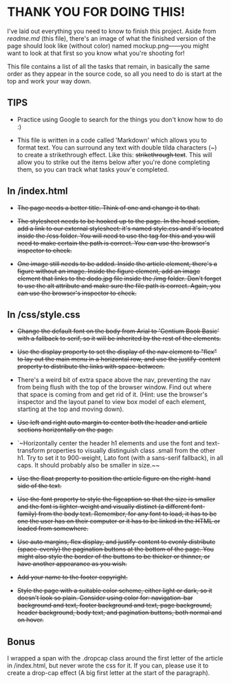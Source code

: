 # THANK YOU FOR DOING THIS!
I've laid out everything you need to know to finish this project. Aside from *readme.md* (this file), there's an image of what the finished version of the page should look like (without color) named mockup.png——you might want to look at that first so you know what you're shooting for!

This file contains a list of all the tasks that remain, in basically the same order as they appear in the source code, so all you need to do is start at the top and work your way down. 

## TIPS
+ Practice using Google to search for the things you don't know how to do :)
  
+ This file is written in a code called 'Markdown' which allows you to format text. You can surround any text with double tilda characters (~) to create a strikethrough effect. Like this: ~~strikethrough text~~. This will allow you to strike out the items below after you're done completing them, so you can track what tasks youv'e completed.

## In /index.html
+ ~~The page needs a better title. Think of one and change it to that.~~

+  ~~The stylesheet needs to be hooked up to the page. In the head section, add a link to our external stylesheet: it's named style.css and it's located inside the /css folder. You will need to use the <link> tag for this and you will need to make certain the path is correct. You can use the browser's inspector to check.~~ 

+ ~~One image still needs to be added. Inside the article element, there's a figure without an image. Inside the figure element, add an image element that links to the dodo.jpg file inside the /img folder. Don't forget to use the alt attribute and make sure the file path is correct. Again, you can use the browser's inspector to check.~~

## In /css/style.css
+ ~~Change the default font on the body from Arial to 'Gentium Book Basic' with a fallback to serif, so it will be inherited by the rest of the elements.~~

+ ~~Use the display property to set the display of the nav element to "flex" to lay out the main menu in a horizontal row, and use the justify-content property to distribute the links with space-between.~~

+ There's a weird bit of extra space above the nav, preventing the nav from being flush with the top of the browser window. Find out where that space is coming from and get rid of it. (Hint: use the browser's inspector and the layout panel to view box model of each element, starting at the top and moving down). 

+ ~~Use left and right auto margin to center both the header and article sections horizontally on the page.~~

+ `~Horizontally center the header h1 elements and use the font and text-transform properties to visually distinguish class .small from the other h1. Try to set it to 900-weight, Lato font (with a sans-serif fallback), in all caps. It should probably also be smaller in size.~~

+ ~~Use the float property to position the article figure on the right-hand side of the text.~~

+ ~~Use the font property to style the figcaption so that the size is smaller and the font is lighter-weight and visually distinct (a different font-family) from the body text. Remember, for any font to load, it has to be one the user has on their computer or it has to be linked in the HTML or loaded from somewhere.~~

+ ~~Use auto margins, flex display, and justify-content to evenly distribute (space-evenly) the pagination buttons at the bottom of the page. You might also style the border of the buttons to be thicker or thinner, or have another appearance as you wish.~~

+ ~~Add your name to the footer copyright.~~

+ ~~Style the page with a suitable color scheme, either light or dark, so it doesn't look so plain. Consider using color for: navigation-bar background and text, footer background and text, page background, header background, body text, and pagination buttons, both normal and on hover.~~

## Bonus
I wrapped a span with the .dropcap class around the first letter of the article in /index.html, but never wrote the css for it. If you can, please use it to create a drop-cap effect (A big first letter at the start of the paragraph).
